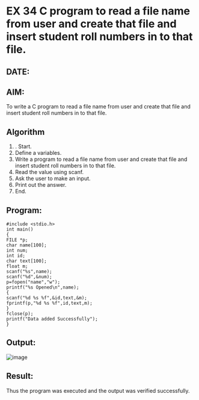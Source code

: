 # EX 34 C program to read a file name from user and create that file and insert student roll numbers in to that file.
## DATE:
## AIM:
To write a C program to read a file name from user and create that file and insert student roll numbers in to that file.

## Algorithm
1. . Start.
2. Define a variables.
3. Write a program to read a file name from user and create that file and insert student 
roll numbers in to that file.
4. Read the value using scanf.
5. Ask the user to make an input.
6. Print out the answer.
7. End.    

## Program:
```
#include <stdio.h> 
int main()
{
FILE *p;
char name[100]; 
int num;
int id;
char text[100]; 
float m; 
scanf("%s",name);
scanf("%d",&num);
p=fopen("name","w"); 
printf("%s Opened\n",name);
{
scanf("%d %s %f",&id,text,&m); 
fprintf(p,"%d %s %f",id,text,m);
}
fclose(p);
printf("Data added Successfully");
}

```

## Output:

![image](https://github.com/user-attachments/assets/f59a3640-abda-4dbd-8118-218ea7c2f8f5)

## Result:
Thus the program was executed and the output was verified successfully.

